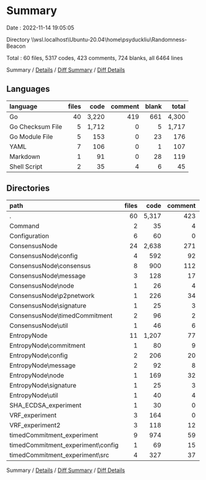 # Summary

Date : 2022-11-14 19:05:05

Directory \\\\wsl.localhost\\Ubuntu-20.04\\home\\psyduckliu\\Randomness-Beacon

Total : 60 files,  5317 codes, 423 comments, 724 blanks, all 6464 lines

Summary / [Details](details.md) / [Diff Summary](diff.md) / [Diff Details](diff-details.md)

## Languages
| language | files | code | comment | blank | total |
| :--- | ---: | ---: | ---: | ---: | ---: |
| Go | 40 | 3,220 | 419 | 661 | 4,300 |
| Go Checksum File | 5 | 1,712 | 0 | 5 | 1,717 |
| Go Module File | 5 | 153 | 0 | 23 | 176 |
| YAML | 7 | 106 | 0 | 1 | 107 |
| Markdown | 1 | 91 | 0 | 28 | 119 |
| Shell Script | 2 | 35 | 4 | 6 | 45 |

## Directories
| path | files | code | comment | blank | total |
| :--- | ---: | ---: | ---: | ---: | ---: |
| . | 60 | 5,317 | 423 | 724 | 6,464 |
| Command | 2 | 35 | 4 | 6 | 45 |
| Configuration | 6 | 60 | 0 | 0 | 60 |
| ConsensusNode | 24 | 2,638 | 271 | 412 | 3,321 |
| ConsensusNode\\config | 4 | 592 | 92 | 116 | 800 |
| ConsensusNode\\consensus | 8 | 900 | 112 | 166 | 1,178 |
| ConsensusNode\\message | 3 | 128 | 17 | 23 | 168 |
| ConsensusNode\\node | 1 | 26 | 4 | 8 | 38 |
| ConsensusNode\\p2pnetwork | 1 | 226 | 34 | 45 | 305 |
| ConsensusNode\\signature | 1 | 25 | 3 | 8 | 36 |
| ConsensusNode\\timedCommitment | 2 | 96 | 2 | 20 | 118 |
| ConsensusNode\\util | 1 | 46 | 6 | 13 | 65 |
| EntropyNode | 11 | 1,207 | 77 | 138 | 1,422 |
| EntropyNode\\commitment | 1 | 80 | 9 | 15 | 104 |
| EntropyNode\\config | 2 | 206 | 20 | 47 | 273 |
| EntropyNode\\message | 2 | 92 | 8 | 13 | 113 |
| EntropyNode\\node | 1 | 169 | 32 | 28 | 229 |
| EntropyNode\\signature | 1 | 25 | 3 | 8 | 36 |
| EntropyNode\\util | 1 | 40 | 4 | 13 | 57 |
| SHA_ECDSA_experiment | 1 | 30 | 0 | 6 | 36 |
| VRF_experiment | 3 | 164 | 0 | 15 | 179 |
| VRF_experiment2 | 3 | 118 | 12 | 15 | 145 |
| timedCommitment_experiment | 9 | 974 | 59 | 104 | 1,137 |
| timedCommitment_experiment\\config | 1 | 69 | 15 | 23 | 107 |
| timedCommitment_experiment\\src | 4 | 327 | 37 | 64 | 428 |

Summary / [Details](details.md) / [Diff Summary](diff.md) / [Diff Details](diff-details.md)